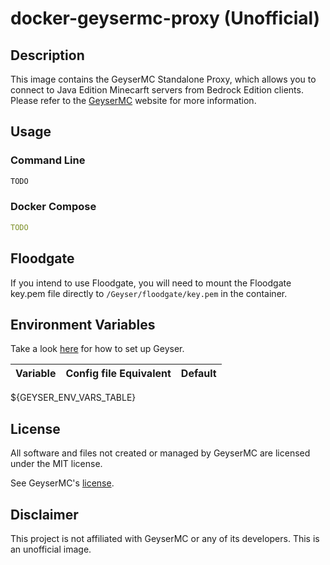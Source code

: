 # docker-geysermc-proxy (Unofficial)

## Description

This image contains the GeyserMC Standalone Proxy, which allows you to connect to Java Edition Minecarft servers from Bedrock Edition clients. Please refer to the [GeyserMC](https://geysermc.org/) website for more information.

## Usage

### Command Line

```bash
TODO
```

### Docker Compose

```yaml
TODO
```

## Floodgate

If you intend to use Floodgate, you will need to mount the Floodgate key.pem file directly to `/Geyser/floodgate/key.pem` in the container.

## Environment Variables
Take a look [here](https://geysermc.org/wiki/geyser/setup/) for how to set up Geyser.

Variable | Config file Equivalent | Default
--- | --- | ---
${GEYSER_ENV_VARS_TABLE}

## License

All software and files not created or managed by GeyserMC are licensed under the MIT license.

See GeyserMC's [license](https://github.com/GeyserMC/Geyser/blob/master/LICENSE).

## Disclaimer

This project is not affiliated with GeyserMC or any of its developers. This is an unofficial image.
